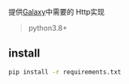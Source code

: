 提供[Galaxy](https://github.com/outlaws-bai/Galaxy)中需要的 Http实现

> python3.8+

## install

```bash
pip install -r requirements.txt
```
